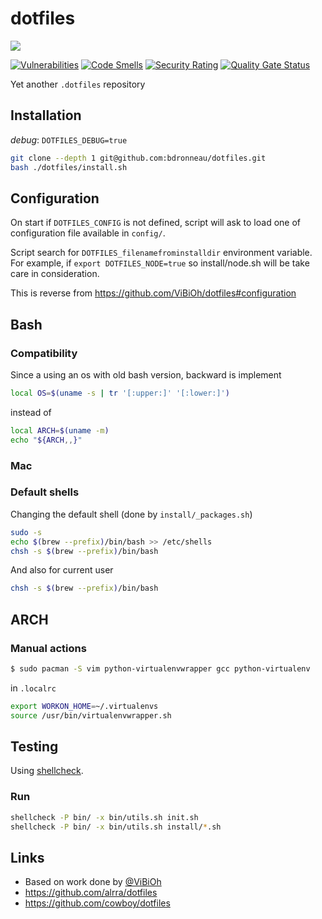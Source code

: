 # dotfiles

[![](https://github.com/bdronneau/dotfiles/workflows/shellcheck/badge.svg)](https://github.com/bdronneau/dotfiles/actions?query=branch%3Amaster)

[![Vulnerabilities](https://sonarcloud.io/api/project_badges/measure?project=bdronneau_dotfiles&metric=vulnerabilities)](https://sonarcloud.io/dashboard?id=bdronneau_dotfiles) [![Code Smells](https://sonarcloud.io/api/project_badges/measure?project=bdronneau_dotfiles&metric=code_smells)](https://sonarcloud.io/dashboard?id=bdronneau_dotfiles) [![Security Rating](https://sonarcloud.io/api/project_badges/measure?project=bdronneau_dotfiles&metric=security_rating)](https://sonarcloud.io/dashboard?id=bdronneau_dotfiles) [![Quality Gate Status](https://sonarcloud.io/api/project_badges/measure?project=bdronneau_dotfiles&metric=alert_status)](https://sonarcloud.io/dashboard?id=bdronneau_dotfiles)

Yet another `.dotfiles` repository

## Installation

_debug_: `DOTFILES_DEBUG=true`

```bash
git clone --depth 1 git@github.com:bdronneau/dotfiles.git
bash ./dotfiles/install.sh
```

## Configuration

On start if `DOTFILES_CONFIG` is not defined, script will ask to load one of configuration file available in `config/`.

Script search for `DOTFILES_filenamefrominstalldir` environment variable. For example, if `export DOTFILES_NODE=true` so install/node.sh will be take care in consideration.

This is reverse from https://github.com/ViBiOh/dotfiles#configuration


## Bash

### Compatibility

Since a using an os with old bash version, backward is implement

```bash
local OS=$(uname -s | tr '[:upper:]' '[:lower:]')
```

instead of

```bash
local ARCH=$(uname -m)
echo "${ARCH,,}"
```

### Mac

### Default shells
Changing the default shell (done by `install/_packages.sh`)

```bash
sudo -s
echo $(brew --prefix)/bin/bash >> /etc/shells
chsh -s $(brew --prefix)/bin/bash
```

And also for current user

```bash
chsh -s $(brew --prefix)/bin/bash
```

## ARCH

### Manual actions

```bash
$ sudo pacman -S vim python-virtualenvwrapper gcc python-virtualenv
```

in `.localrc`
```bash
export WORKON_HOME=~/.virtualenvs
source /usr/bin/virtualenvwrapper.sh
```

## Testing

Using [shellcheck](https://www.shellcheck.net/).

### Run

```bash
shellcheck -P bin/ -x bin/utils.sh init.sh
shellcheck -P bin/ -x bin/utils.sh install/*.sh
```

## Links
  - Based on work done by [@ViBiOh](https://github.com/ViBiOh/dotfiles)
  - https://github.com/alrra/dotfiles
  - https://github.com/cowboy/dotfiles
